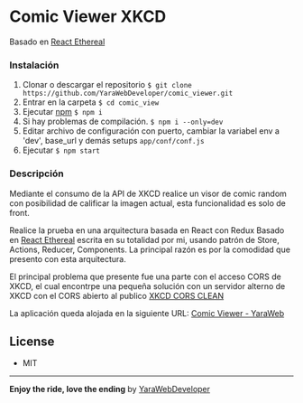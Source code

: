 # Comic Viewer XKCD

Basado en [React Ethereal](https://github.com/YaraWebDeveloper/react_ethereal)

### Instalación
1. Clonar o descargar el repositorio
`$ git clone  https://github.com/YaraWebDeveloper/comic_viewer.git`
2. Entrar en la carpeta `$ cd comic_view`
3. Ejecutar [npm](https://npmjs.com) `$ npm i`
4. Si hay problemas de compilación. `$ npm i --only=dev`
5. Editar archivo de configuración con puerto, cambiar la variabel env a 'dev', base_url y demás setups `app/conf/conf.js`
6. Ejecutar `$ npm start`

### Descripción
Mediante el consumo de la API de XKCD realice un visor de comic random con posibilidad de calificar la imagen actual, esta funcionalidad es solo de front.

Realice la prueba en una arquitectura basada en React con Redux Basado en [React Ethereal](https://github.com/YaraWebDeveloper/react_ethereal) escrita en su totalidad por mi, usando patrón de Store, Actions, Reducer, Components. La principal razón es por la comodidad que presento con esta arquitectura.

El principal problema que presente fue una parte con el acceso CORS de XKCD, el cual encontrpe una pequeña solución con un servidor alterno de XKCD con el CORS abierto al publico [XKCD CORS CLEAN](https://github.com/mrmartineau/xkcd-api)

La aplicación queda alojada en la siguiente URL: [Comic Viewer - YaraWeb](https://comic-viewer-yara.herokuapp.com/)


## License
- MIT

---
**Enjoy the ride, love the ending**
by [YaraWebDeveloper](https://github.com/YaraWebDeveloper/react_ethereal)
